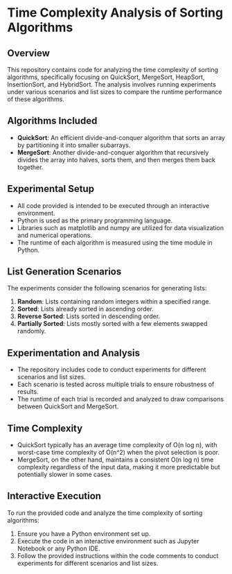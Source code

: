 # Time Complexity Analysis of Sorting Algorithms

## Overview
This repository contains code for analyzing the time complexity of sorting algorithms, specifically focusing on QuickSort, MergeSort, HeapSort, InsertionSort, and HybridSort. The analysis involves running experiments under various scenarios and list sizes to compare the runtime performance of these algorithms.

## Algorithms Included
- **QuickSort**: An efficient divide-and-conquer algorithm that sorts an array by partitioning it into smaller subarrays.
- **MergeSort**: Another divide-and-conquer algorithm that recursively divides the array into halves, sorts them, and then merges them back together.

## Experimental Setup
- All code provided is intended to be executed through an interactive environment. 
- Python is used as the primary programming language.
- Libraries such as matplotlib and numpy are utilized for data visualization and numerical operations.
- The runtime of each algorithm is measured using the time module in Python.

## List Generation Scenarios
The experiments consider the following scenarios for generating lists:
1. **Random**: Lists containing random integers within a specified range.
2. **Sorted**: Lists already sorted in ascending order.
3. **Reverse Sorted**: Lists sorted in descending order.
4. **Partially Sorted**: Lists mostly sorted with a few elements swapped randomly.

## Experimentation and Analysis
- The repository includes code to conduct experiments for different scenarios and list sizes.
- Each scenario is tested across multiple trials to ensure robustness of results.
- The runtime of each trial is recorded and analyzed to draw comparisons between QuickSort and MergeSort.

## Time Complexity
- QuickSort typically has an average time complexity of O(n log n), with worst-case time complexity of O(n^2) when the pivot selection is poor.
- MergeSort, on the other hand, maintains a consistent O(n log n) time complexity regardless of the input data, making it more predictable but potentially slower in some cases.

## Interactive Execution
To run the provided code and analyze the time complexity of sorting algorithms:
1. Ensure you have a Python environment set up.
2. Execute the code in an interactive environment such as Jupyter Notebook or any Python IDE.
3. Follow the provided instructions within the code comments to conduct experiments for different scenarios and list sizes.
